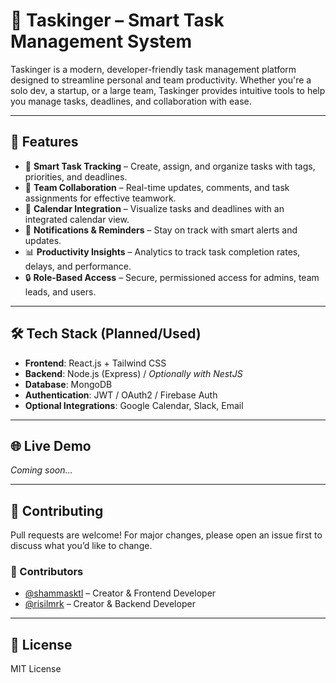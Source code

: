 # 📝 Taskinger – Smart Task Management System

Taskinger is a modern, developer-friendly task management platform designed to streamline personal and team productivity. Whether you're a solo dev, a startup, or a large team, Taskinger provides intuitive tools to help you manage tasks, deadlines, and collaboration with ease.

---

## 🚀 Features

- 🧠 **Smart Task Tracking** – Create, assign, and organize tasks with tags, priorities, and deadlines.
- 👥 **Team Collaboration** – Real-time updates, comments, and task assignments for effective teamwork.
- 📅 **Calendar Integration** – Visualize tasks and deadlines with an integrated calendar view.
- 🔔 **Notifications & Reminders** – Stay on track with smart alerts and updates.
- 📊 **Productivity Insights** – Analytics to track task completion rates, delays, and performance.
- 🔒 **Role-Based Access** – Secure, permissioned access for admins, team leads, and users.

---

## 🛠️ Tech Stack (Planned/Used)

- **Frontend**: React.js + Tailwind CSS  
- **Backend**: Node.js (Express) / *Optionally with NestJS*  
- **Database**: MongoDB  
- **Authentication**: JWT / OAuth2 / Firebase Auth  
- **Optional Integrations**: Google Calendar, Slack, Email  

---

## 🌐 Live Demo

_Coming soon..._

---

## 🤝 Contributing

Pull requests are welcome! For major changes, please open an issue first to discuss what you’d like to change.

### 👤 Contributors

- [@shammasktl](https://github.com/shammasktl) – Creator & Frontend Developer
- [@risilmrk](https://github.com/risilmrk) – Creator & Backend Developer

---

## 📄 License

MIT License

